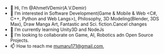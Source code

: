 - 👋 Hi, I’m @AhmetVDemir(A.V.Demir)
- 👀 I’m interested in Software Development(Game & Mobile & Web <C#, C++, Python and Web Langs>), Philosophy, 3D Modeling(Blender, 3DS Max), Draw Manga Art, Fantastic and Sci. fiction.Cancel changes
- 🌱 I’m currently learning Unity3D and NodeJs
- 💞️ I’m looking to collaborate on Game, AI, Robotics adn Open Source Projects.
- 📫 How to reach me mumaru171@gmail.com,

<!---
AhmetVDemir/mumaru171 is a ✨ special ✨ repository because its `README.md` (this file) appears on your GitHub profile.
You can click the Preview link to take a look at your changes.
--->
